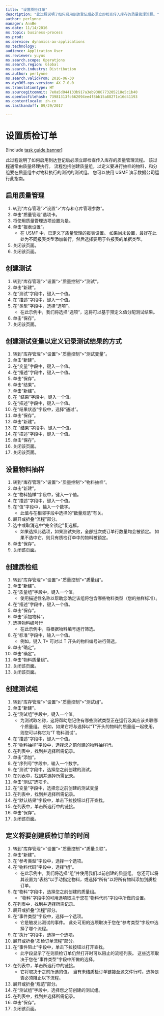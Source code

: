 ```yaml
---
title: "设置质检订单"
description: "此过程说明了如何启用到达登记后必须立即检查传入库存的质量管理流程。"
author: perlynne
manager: AnnBe
ms.date: 11/14/2016
ms.topic: business-process
ms.prod: 
ms.service: dynamics-ax-applications
ms.technology: 
audience: Application User
ms.reviewer: yuyus
ms.search.scope: Operations
ms.search.region: Global
ms.search.industry: Distribution
ms.author: perlynne
ms.search.validFrom: 2016-06-30
ms.dyn365.ops.version: AX 7.0.0
ms.translationtype: HT
ms.sourcegitcommit: 7e0a5d044133b917a3eb9386773205218e5c1b40
ms.openlocfilehash: 73981313fc662094ee4f8bb15a88271e16d41193
ms.contentlocale: zh-cn
ms.lasthandoff: 09/29/2017

---
```

# <a name="set-up-quality-orders"></a>设置质检订单

[!include [task guide banner](../../includes/task-guide-banner.md)]

此过程说明了如何启用到达登记后必须立即检查传入库存的质量管理流程。 该过程通常由质量经理执行。 流程包括创建质量组，以定义要进行抽样的物料，和分组要在质量组中对物料执行的测试的测试组。 您可以使用 USMF 演示数据公司运行此指南。


## <a name="enable-quality-management"></a>启用质量管理
1. 转到“库存管理”>“设置”>“库存和仓库管理参数”。
2. 单击“质量管理”选项卡。
3. 将使用质量管理选项设置为是。
4. 单击“报表设置”。
    * 在 USMF 中，已定义了质量管理的报表设置。 如果尚未设置，最好在此处为不同报表类型添加新行，然后选择要用于各报表的单据类型。  
5. 关闭该页面。
6. 关闭该页面。

## <a name="create-a-test"></a>创建测试
1. 转到“库存管理“>”设置“>”质量控制“>”测试“。
2. 单击“新建”。
3. 在“测试”字段中，键入一个值。
4. 在“描述”字段中，键入一个值。
5. 在“类型”字段中，选择“选项”。
    * 在此示例中，我们将选择“选项”，这将可以基于预定义值分配测试结果。  
6. 单击“保存”。
7. 关闭该页面。

## <a name="create-test-variables-to-define-the-way-test-results-are-recorded"></a>创建测试变量以定义记录测试结果的方式
1. 转到“库存管理“>”设置“>”质量控制“>”测试变量”。
2. 单击“新建”。
3. 在“变量”字段中，键入一个值。
4. 在“描述”字段中，键入一个值。
5. 单击“保存”。
6. 单击“结果”。
7. 单击“新建”。
8. 在 “结果”字段中，键入一个值。
9. 在“描述”字段中，键入一个值。
10. 在“结果状态”字段中，选择“通过”。
11. 单击“保存”。
12. 单击“新建”。
13. 在 “结果”字段中，键入一个值。
14. 在“描述”字段中，键入一个值。
15. 单击“保存”。
16. 关闭该页面。
17. 关闭该页面。

## <a name="set-up-item-sampling"></a>设置物料抽样
1. 转到“库存管理“>”设置“>”质量控制“>”物料抽样“。
2. 单击“新建”。
3. 在“物料抽样”字段中，键入一个值。
4. 在“描述”字段中，键入一个值。
5. 在“值”字段中，输入一个数字。
    * 此值与在相邻字段中选择的“数量规范”有关。  
6. 展开或折叠“流程”部分。
7. 选中或取消选中“完全锁定”复选框。
    * 如果选择此选项，如果测试失败，全部批次或订单行数量均会被锁定。 如果不选中它，则只有质检订单中的物料被锁定。  
8. 单击“保存”。
9. 关闭该页面。

## <a name="create-a-quality-group"></a>创建质检组
1. 转到“库存管理“>”设置“>”质量控制“>”质量组“。
2. 单击“新建”。
3. 在“质量组”字段中，键入一个值。
    * 使用描述性名称以帮助您确定该组将包含哪些物料类型（您的抽样标准）。  
4. 在“描述”字段中，键入一个值。
5. 单击“保存”。
6. 单击“添加物料”。
7. 选择物料编号行
    * 在此示例中，将根据物料编号运行筛选。  
8. 在“标准”字段中，输入一个值。
    * 例如，键入 T* 可对以 T 开头的物料编号进行筛选。  
9. 单击“确定”。
10. 单击“确定”。
11. 单击“物料质量组”。
12. 关闭该页面。
13. 关闭该页面。

## <a name="create-a-test-group"></a>创建测试组
1. 转到“库存管理“>”设置“>”质量控制“>”测试组”。
2. 单击“新建”。
3. 在“测试组”字段中，键入一个值。
    * 为测试取名称，这将帮助您记住有哪些测试类型正在运行及其应该关联哪个质量组。 例如，如果它将与选择以“T”开头的物料的质量组一起使用，则您可以称它为“T 物料测试”。  
4. 在“描述”字段中，键入一个值。
5. 在“物料抽样”字段中，选择您之前创建的物料抽样行。
6. 在列表中，找到并选择所需记录。
7. 单击“添加”。
8. 在“序列号”字段中，输入一个数字。
9. 在“测试”字段中，选择您之前创建的测试。
10. 在列表中，找到并选择所需记录。
11. 单击“测试”选项卡。
12. 在“变量”字段中，选择您之前创建的测试变量
13. 在列表中，找到并选择所需记录。
14. 在“默认结果”字段中，单击下拉按钮以打开查找。
15. 在列表中，单击所选行中的链接。
16. 单击“保存”。
17. 关闭该页面。

## <a name="define-when-quality-orders-will-be-created"></a>定义将要创建质检订单的时间
1. 转到“库存管理“>”设置“>”质量控制“>”质量关联”。
2. 单击“新建”。
3. 在“参考类型”字段中，选择一个选项。
4. 在“物料代码”字段中，选择“组”。
    * 在此示例中，我们将选择“组”并使用我们以前创建的质量组。 您还可以将其设置为“表格”以手动指定物料，或选择“所有”以将所有物料添加到质检订单。  
5. 在“物料”字段中，选择您之前创建的质量组。
    * “物料”字段中的可用选项取决于您在“物料代码”字段中所做的设置。  
6. 在列表中，找到并选择所需记录。
7. 展开或折叠“流程”部分。
8. 在“事件类型”字段中，选择一个选项。
    * 它是触发此测试的事件。 此处可用的选项取决于您在“参考类型”字段中选择了哪个流程。  
9. 在“执行”字段中，选择一个选项。
10. 展开或折叠“质检订单流程”部分。
11. 在“事件阻止”字段中，单击下拉按钮以打开查找。
    * 此字段显示了在则质检订单仍然打开时可以阻止的流程列表。 这些选项取决于您在“事件类型”字段中所做的选择。  
12. 在列表中，单击所选行中的链接。
    * 它将取决于之前所选的值。 当有未结质检订单链接至源文件行时，选择是否必须阻止以下流程。  
13. 展开或折叠“规范”部分。
14. 在“测试组”字段中，选择您之前创建的测试组。
15. 在列表中，找到并选择所需记录。
16. 单击“保存”。
17. 关闭该页面。


